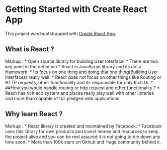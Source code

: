 # Getting Started with Create React App

This project was bootstrapped with [Create React App](https://github.com/facebook/create-react-app).

## What is React ?
Markup :  * Open source library for building User Interface.
          * There are two key point in the definition
            * React is JavaScript library and its not a framework.
            * Its focus on one thing and doing that one thing(Building User Interfaces) really well.
              * React does not focus on other things like Routing or HTTP requests, other functionality and its responsible for only Rich UI.
              * ##How you would handle routing or http request and other functionality ?
                * React has rich eco system and places really play well with other libraries and more than capable of full pledged web applications.

## Why learn React ?
Markup : * React library is created and maintained by Facebook. 
         * Facebook uses this library for own products and invest money and resources to keep the project alive and you can be rest assured it is not going to die down any time soon.
         * More than 100k stars on Github and Huge community behind it.
